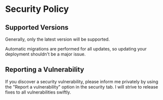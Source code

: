 # Security Policy

## Supported Versions

Generally, only the latest version will be supported. 

Automatic migrations are performed for all updates, so updating your deployment shouldn't be a major issue.

## Reporting a Vulnerability

If you discover a security vulnerability, please inform me privately by using the "Report a vulnerability" 
option in the security tab. I will strive to release fixes to all vulnerabilities swiftly.
